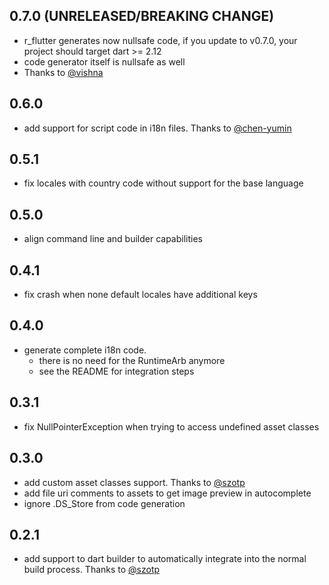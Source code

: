 ## 0.7.0 (UNRELEASED/BREAKING CHANGE)

  * r_flutter generates now nullsafe code, if you update to v0.7.0, your project should target dart >= 2.12
  * code generator itself is nullsafe as well
  * Thanks to [@vishna](https://github.com/vishna)

## 0.6.0

  * add support for script code in i18n files. Thanks to [@chen-yumin](https://github.com/chen-yumin)

## 0.5.1

  * fix locales with country code without support for the base language

## 0.5.0

* align command line and builder capabilities

## 0.4.1

* fix crash when none default locales have additional keys

## 0.4.0

* generate complete i18n code.
    * there is no need for the RuntimeArb anymore
    * see the README for integration steps

## 0.3.1

* fix NullPointerException when trying to access undefined asset classes

## 0.3.0

* add custom asset classes support. Thanks to [@szotp](https://github.com/szotp)
* add file uri comments to assets to get image preview in autocomplete
* ignore .DS_Store from code generation

## 0.2.1

* add support to dart builder to automatically integrate into the normal build process. Thanks to [@szotp](https://github.com/szotp)
